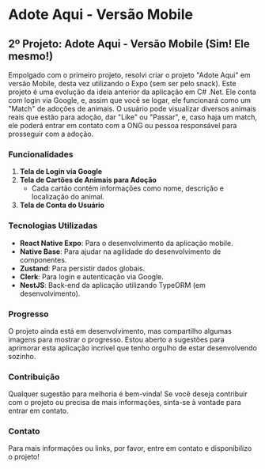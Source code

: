 # Adote Aqui - Versão Mobile

## 2º Projeto: Adote Aqui - Versão Mobile (Sim! Ele mesmo!)

Empolgado com o primeiro projeto, resolvi criar o projeto "Adote Aqui" em versão Mobile, desta vez utilizando o Expo (sem ser pelo snack). Este projeto é uma evolução da ideia anterior da aplicação em C# .Net. Ele conta com login via Google, e, assim que você se logar, ele funcionará como um "Match" de adoções de animais. O usuário pode visualizar diversos animais reais que estão para adoção, dar "Like" ou "Passar", e, caso haja um match, ele poderá entrar em contato com a ONG ou pessoa responsável para prosseguir com a adoção.

### Funcionalidades

1. **Tela de Login via Google**
2. **Tela de Cartões de Animais para Adoção**
   - Cada cartão contém informações como nome, descrição e localização do animal.
3. **Tela de Conta do Usuário**

### Tecnologias Utilizadas

- **React Native Expo**: Para o desenvolvimento da aplicação mobile.
- **Native Base**: Para ajudar na agilidade do desenvolvimento de componentes.
- **Zustand**: Para persistir dados globais.
- **Clerk**: Para login e autenticação via Google.
- **NestJS**: Back-end da aplicação utilizando TypeORM (em desenvolvimento).

### Progresso

O projeto ainda está em desenvolvimento, mas compartilho algumas imagens para mostrar o progresso. Estou aberto a sugestões para aprimorar esta aplicação incrível que tenho orgulho de estar desenvolvendo sozinho.

### Contribuição

Qualquer sugestão para melhoria é bem-vinda! Se você deseja contribuir com o projeto ou precisa de mais informações, sinta-se à vontade para entrar em contato.

### Contato

Para mais informações ou links, por favor, entre em contato e disponibilizo o projeto!
